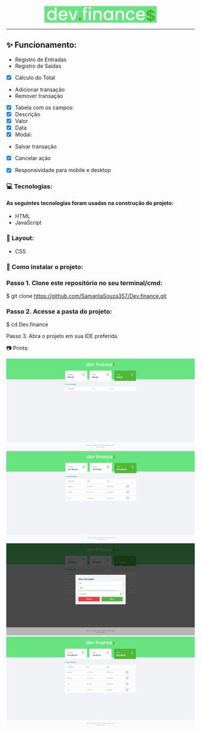  <div style="text-align:center"><img src="./imagens/logo_devFinance.png" /></div>

--------------------------------------------------------------------------------

## ✨ Funcionamento:
-  Registro de Entradas
-  Registro de Saídas
- [x] Cálculo do Total
-  Adicionar transação
-   Remover transação
- [x] Tabela com os campos:
- [x] Descrição
- [x] Valor
- [x] Data
 - [x]  Modal:
-  Salvar transação
- [x]  Cancelar ação
- [x]  Responsividade para mobile e desktop


###  💻 Tecnologias:
#### As seguintes tecnologias foram usadas na construção do projeto:

* HTML
* JavaScript


### 🎨 Layout:
- CSS


### 📂 Como instalar o projeto:
### Passo 1. Clone este repositório no seu terminal/cmd:

$ git clone https://github.com/SamantaSouza357/Dev.finance.git


### Passo 2. Acesse a pasta do projeto:

$ cd Dev.finance

Passo 3. Abra o projeto em sua IDE preferida.

📷 Prints:

 <div style="text-align:center"><img src="./imagens/img1.png" /></div>
  <div style="text-align:center"><img src="./imagens/img2.png" /></div>
   <div style="text-align:center"><img src="./imagens/img3.png" /></div>
    <div style="text-align:center"><img src="./imagens/img4.png" /></div>